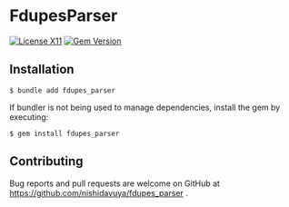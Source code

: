 # FdupesParser

[![License X11](https://img.shields.io/badge/license-X11-blue.svg)](https://raw.githubusercontent.com/nishidayuya/fdupes_parser/master/LICENSE.txt)
[![Gem Version](https://badge.fury.io/rb/fdupes_parser.svg)](https://rubygems.org/gems/fdupes_parser)

## Installation

```console
$ bundle add fdupes_parser
```

If bundler is not being used to manage dependencies, install the gem by executing:

```console
$ gem install fdupes_parser
```

## Contributing

Bug reports and pull requests are welcome on GitHub at https://github.com/nishidayuya/fdupes_parser .
